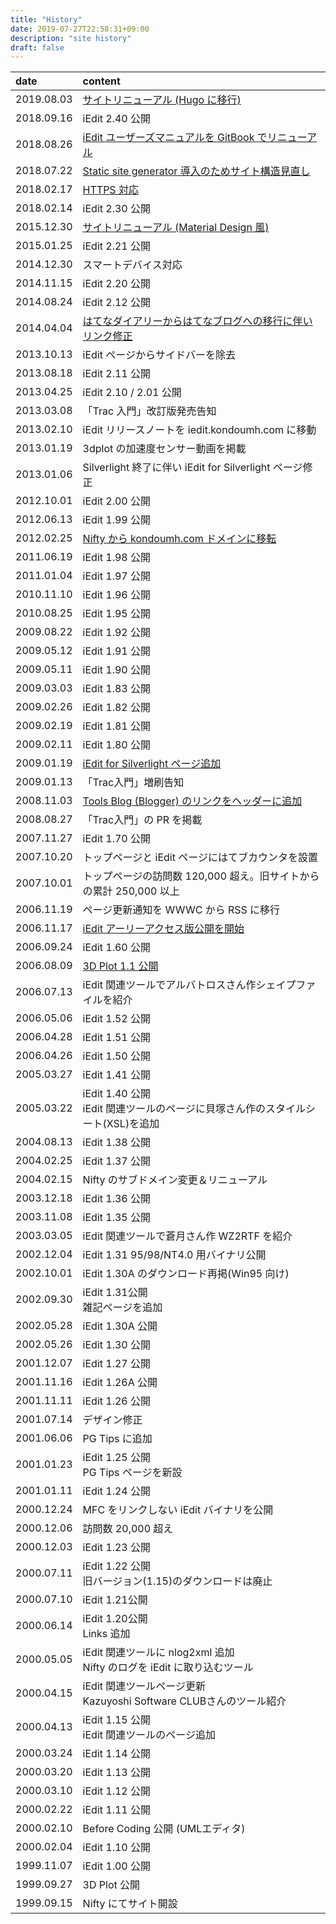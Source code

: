 ```yaml
---
title: "History"
date: 2019-07-27T22:58:31+09:00
description: "site history"
draft: false
---
```


| date | content |
|:-----|:-------|
| 2019.08.03 | [サイトリニューアル (Hugo に移行)](https://blog.kondoumh.com/entry/2019/08/04/220044) |
| 2018.09.16 | iEdit 2.40 公開 |
| 2018.08.26 | [iEdit ユーザーズマニュアルを GitBook でリニューアル](https://blog.kondoumh.com/entry/2018/08/26/132548) |
| 2018.07.22 | [Static site generator 導入のためサイト構造見直し](https://blog.kondoumh.com/entry/2018/07/22/211302) |
| 2018.02.17 | [HTTPS 対応](https://blog.kondoumh.com/entry/2018/02/17/182908) |
| 2018.02.14 | iEdit 2.30 公開 |
| 2015.12.30 | [サイトリニューアル (Material Design 風)](https://blog.kondoumh.com/entry/2015/12/31/232400) |
| 2015.01.25 | iEdit 2.21 公開 |
| 2014.12.30 | スマートデバイス対応 |
| 2014.11.15 | iEdit 2.20 公開 |
| 2014.08.24 | iEdit 2.12 公開 |
| 2014.04.04 | [はてなダイアリーからはてなブログへの移行に伴いリンク修正](https://blog.kondoumh.com/entry/2014/03/29/182024) |
| 2013.10.13 | iEdit ページからサイドバーを除去 |
| 2013.08.18 | iEdit 2.11 公開 |
| 2013.04.25 | iEdit 2.10 / 2.01 公開 |
| 2013.03.08 | 「Trac 入門」改訂版発売告知 |
| 2013.02.10 | iEdit リリースノートを iedit.kondoumh.com に移動 |
| 2013.01.19 | 3dplot の加速度センサー動画を掲載 |
| 2013.01.06 | Silverlight 終了に伴い iEdit for Silverlight ページ修正 |
| 2012.10.01 | iEdit 2.00 公開 |
| 2012.06.13 | iEdit 1.99 公開 |
| 2012.02.25 | [Nifty から kondoumh.com ドメインに移転](https://blog.kondoumh.com/entry/20120225/p1) |
| 2011.06.19 | iEdit 1.98 公開 |
| 2011.01.04 | iEdit 1.97 公開 |
| 2010.11.10 | iEdit 1.96 公開 |
| 2010.08.25 | iEdit 1.95 公開 |
| 2009.08.22 | iEdit 1.92 公開 |
| 2009.05.12 | iEdit 1.91 公開 |
| 2009.05.11 | iEdit 1.90 公開 |
| 2009.03.03 | iEdit 1.83 公開 |
| 2009.02.26 | iEdit 1.82 公開 |
| 2009.02.19 | iEdit 1.81 公開 |
| 2009.02.11 | iEdit 1.80 公開 |
| 2009.01.19 | [iEdit for Silverlight ページ追加](https://blog.kondoumh.com/entry/20090118/p1) |
| 2009.01.13 | 「Trac入門」増刷告知 |
| 2008.11.03 | [Tools Blog (Blogger) のリンクをヘッダーに追加](https://blog.kondoumh.com/entry/20081102/p1) |
| 2008.08.27 | 「Trac入門」の PR を掲載 |
| 2007.11.27 | iEdit 1.70 公開 |
| 2007.10.20 | トップページと iEdit ページにはてブカウンタを設置 |
| 2007.10.01 | トップページの訪問数 120,000 超え。旧サイトからの累計 250,000 以上 |
| 2006.11.19 | ページ更新通知を WWWC から RSS に移行 |
| 2006.11.17 | [iEdit アーリーアクセス版公開を開始](https://blog.kondoumh.com/entry/20061117/p1) |
| 2006.09.24 | iEdit 1.60 公開 |
| 2006.08.09 | [3D Plot 1.1 公開](https://blog.kondoumh.com/entry/20060809/p1) |
| 2006.07.13 | iEdit 関連ツールでアルバトロスさん作シェイプファイルを紹介 |
| 2006.05.06 | iEdit 1.52 公開 |
| 2006.04.28 | iEdit 1.51 公開 |
| 2006.04.26 | iEdit 1.50 公開 |
| 2005.03.27 | iEdit 1.41 公開 |
| 2005.03.22 | iEdit 1.40 公開<br>iEdit 関連ツールのページに貝塚さん作のスタイルシート(XSL)を追加 |
| 2004.08.13 | iEdit 1.38 公開 |
| 2004.02.25 | iEdit 1.37 公開 |
| 2004.02.15 | Nifty のサブドメイン変更＆リニューアル |
| 2003.12.18 | iEdit 1.36 公開 |
| 2003.11.08 | iEdit 1.35 公開 |
| 2003.03.05 | iEdit 関連ツールで蒼月さん作 WZ2RTF を紹介 |
| 2002.12.04 | iEdit 1.31 95/98/NT4.0 用バイナリ公開 |
| 2002.10.01 | iEdit 1.30A のダウンロード再掲(Win95 向け) |
| 2002.09.30 | iEdit 1.31公開<br>雑記ページを追加 |
| 2002.05.28 | iEdit 1.30A 公開	|
| 2002.05.26 | iEdit 1.30 公開 |
| 2001.12.07 | iEdit 1.27 公開 |
| 2001.11.16 | iEdit 1.26A 公開 |
| 2001.11.11 | iEdit 1.26 公開 |
| 2001.07.14 | デザイン修正 |
| 2001.06.06 | PG Tips に追加 |
| 2001.01.23 | iEdit 1.25 公開<br>PG Tips ページを新設 |
| 2001.01.11 | iEdit 1.24 公開 |
| 2000.12.24 | MFC をリンクしない iEdit バイナリを公開 |
| 2000.12.06 | 訪問数 20,000 超え |
| 2000.12.03 | iEdit 1.23 公開 |
| 2000.07.11 | iEdit 1.22 公開<br>旧バージョン(1.15)のダウンロードは廃止 |
| 2000.07.10 | iEdit 1.21公開 |
| 2000.06.14 | iEdit 1.20公開<br>Links 追加 |
| 2000.05.05 | iEdit 関連ツールに nlog2xml 追加<br>Nifty のログを iEdit に取り込むツール |
| 2000.04.15 | iEdit 関連ツールページ更新<br>Kazuyoshi Software CLUBさんのツール紹介 |
| 2000.04.13 | iEdit 1.15 公開<br>iEdit 関連ツールのページ追加 |
| 2000.03.24 | iEdit 1.14 公開 |
| 2000.03.20 | iEdit 1.13 公開 |
| 2000.03.10 | iEdit 1.12 公開 |
| 2000.02.22 | iEdit 1.11 公開 |
| 2000.02.10 | Before Coding 公開 (UMLエディタ) |
| 2000.02.04 | iEdit 1.10 公開 |
| 1999.11.07 | iEdit 1.00 公開 |
| 1999.09.27 | 3D Plot 公開 |
| 1999.09.15 | Nifty にてサイト開設 |
